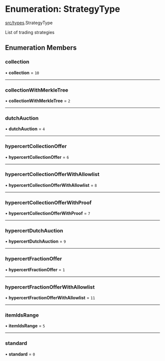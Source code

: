 # Enumeration: StrategyType

[src/types](../modules/src_types.md).StrategyType

List of trading strategies

## Enumeration Members

### collection

• **collection** = ``10``

___

### collectionWithMerkleTree

• **collectionWithMerkleTree** = ``2``

___

### dutchAuction

• **dutchAuction** = ``4``

___

### hypercertCollectionOffer

• **hypercertCollectionOffer** = ``6``

___

### hypercertCollectionOfferWithAllowlist

• **hypercertCollectionOfferWithAllowlist** = ``8``

___

### hypercertCollectionOfferWithProof

• **hypercertCollectionOfferWithProof** = ``7``

___

### hypercertDutchAuction

• **hypercertDutchAuction** = ``9``

___

### hypercertFractionOffer

• **hypercertFractionOffer** = ``1``

___

### hypercertFractionOfferWithAllowlist

• **hypercertFractionOfferWithAllowlist** = ``11``

___

### itemIdsRange

• **itemIdsRange** = ``5``

___

### standard

• **standard** = ``0``
